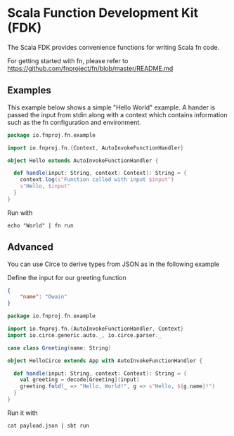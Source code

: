 # Scala Function Development Kit (FDK)

The Scala FDK provides convenience functions for writing Scala fn code.

For getting started with fn, please refer to https://github.com/fnproject/fn/blob/master/README.md

## Examples

This example below shows a simple "Hello World" example. A hander is passed the input from stdin along with a context
which contains information such as the fn configuration and environment.

```scala
package io.fnproj.fn.example

import io.fnproj.fn.{Context, AutoInvokeFunctionHandler}

object Hello extends AutoInvokeFunctionHandler {

  def handle(input: String, context: Context): String = {
    context.log(s"Function called with input $input")
    s"Hello, $input"
  }
}
```

Run with

```
echo "World" | fn run
```

## Advanced

You can use Circe to derive types from JSON as in the following example

Define the input for our greeting function

```json
{
    "name": "Owain"
}
```

```scala
package io.fnproj.fn.example

import io.fnproj.fn.{AutoInvokeFunctionHandler, Context}
import io.circe.generic.auto._, io.circe.parser._

case class Greeting(name: String)

object HelloCirce extends App with AutoInvokeFunctionHandler {

  def handle(input: String, context: Context): String = {
    val greeting = decode[Greeting](input)
    greeting.fold(_ => "Hello, World!", g => s"Hello, ${g.name}!")
  }
}
```

Run it with

```
cat payload.json | sbt run
```
